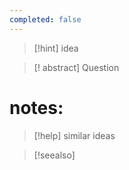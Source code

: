 ```yaml
---
completed: false
---
```


>[!hint] idea


>[! abstract] Question
>


# notes:



>[!help] similar ideas
>


>[!seealso] 
